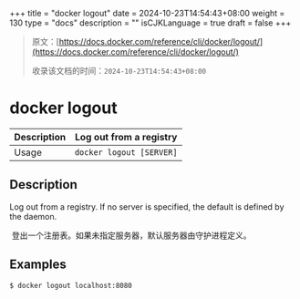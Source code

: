 +++
title = "docker logout"
date = 2024-10-23T14:54:43+08:00
weight = 130
type = "docs"
description = ""
isCJKLanguage = true
draft = false
+++

> 原文：[https://docs.docker.com/reference/cli/docker/logout/](https://docs.docker.com/reference/cli/docker/logout/)
>
> 收录该文档的时间：`2024-10-23T14:54:43+08:00`

# docker logout

| Description | Log out from a registry  |
| :---------- | ------------------------ |
| Usage       | `docker logout [SERVER]` |

## Description

Log out from a registry. If no server is specified, the default is defined by the daemon.

​	登出一个注册表。如果未指定服务器，默认服务器由守护进程定义。

## Examples



```console
$ docker logout localhost:8080
```
